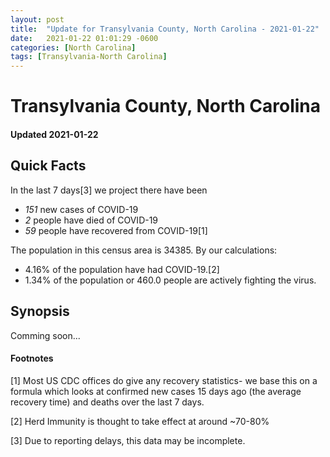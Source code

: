 ```yaml
---
layout: post
title:  "Update for Transylvania County, North Carolina - 2021-01-22"
date:   2021-01-22 01:01:29 -0600
categories: [North Carolina]
tags: [Transylvania-North Carolina]
---
```


# Transylvania County, North Carolina
#### Updated 2021-01-22

## Quick Facts

In the last 7 days[3] we project there have been
- *151* new cases of COVID-19
- *2* people have died of COVID-19
- *59* people have recovered from COVID-19[1]

The population in this census area is 34385. By our calculations:
- 4.16% of the population have had COVID-19.[2]
- 1.34% of the population or 460.0 people are actively fighting the virus.

## Synopsis

Comming soon...


#### Footnotes

[1] Most US CDC offices do give any recovery statistics- we base this on a formula which looks at confirmed new cases
15 days ago (the average recovery time) and deaths over the last 7 days.

[2] Herd Immunity is thought to take effect at around ~70-80%

[3] Due to reporting delays, this data may be incomplete.
 
    